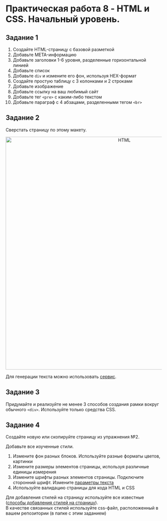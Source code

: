 # Практическая работа 8 - HTML и CSS. Начальный уровень.

## Задание 1

1. Создайте HTML-страницу с базовой разметкой
2. Добавьте META-информацию
3. Добавьте заголовки 1-6 уровня, разделенные горизонтальной линией
4. Добавьте список
5. Добавьте `div` и измените его фон, используя HEX-формат
6. Создайте простую таблицу с 3 колонками и 2 строками
7. Добавьте изображение
8. Добавьте ссылку на ваш любимый сайт
9. Добавьте тег `<pre>` с каким-либо текстом
10. Добавьте параграф с 4 абзацами, разделенными тегом `<br>`

## Задание 2

Сверстать страницу по этому макету.

<p align="center">
    <img
        width='750'
        title='HTML'
        src="https://s3.amazonaws.com/media-p.slid.es/uploads/130700/images/1821388/screencapture-file-C-Users-dmitrii_pikulin-OneDrive-Fronend-20Courses-presentations-HTML_BASICS_HW-html-1444649895890.png"
    />
</p>

Для генерации текста можно использовать [сервис](https://ru.lipsum.com/).

## Задание 3

Придумайте и реализуйте не менее 3 способов создания рамки вокруг обычного `<div>`. Используйте только средства CSS.

## Задание 4

Создайте новую или скопируйте страницу из упражнения №2.<br>

Добавьте все изученные стили.

1. Измените фон разных блоков. Используйте разные форматы цветов, картинки
2. Измените размеры элементов страницы, используя различные единицы измерения
3. Измените шрифты разных элементов страницы. Подключите сторонний шрифт. Измените [параметры текста](https://learn.webpurple.net/externals/topic7/css-basics#text)
4. Используйте валидацию страницы для кода HTML и CSS

Для добавления стилей на страницу используйте все известные ([способы добавления стилей на страницу](http://htmlbook.ru/samcss/sposoby-dobavleniya-stiley-na-stranitsu)). <br>
В качестве связанных стилей используйте css-файл, расположенный в вашем репозитории (в папке с этим заданием)
